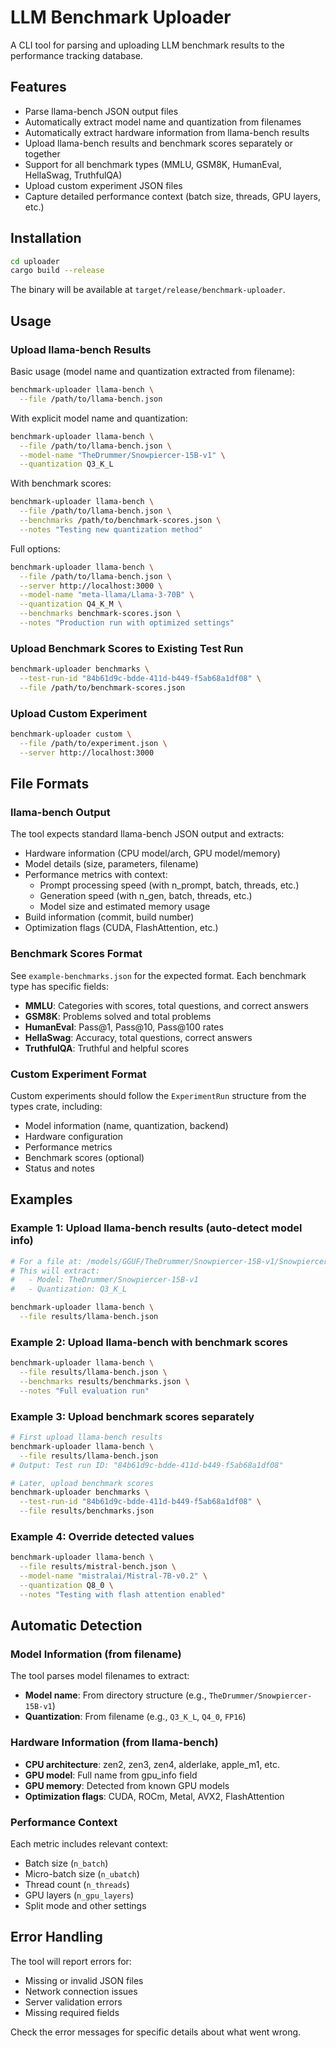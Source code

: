 # LLM Benchmark Uploader

A CLI tool for parsing and uploading LLM benchmark results to the performance tracking database.

## Features

- Parse llama-bench JSON output files
- Automatically extract model name and quantization from filenames
- Automatically extract hardware information from llama-bench results
- Upload llama-bench results and benchmark scores separately or together
- Support for all benchmark types (MMLU, GSM8K, HumanEval, HellaSwag, TruthfulQA)
- Upload custom experiment JSON files
- Capture detailed performance context (batch size, threads, GPU layers, etc.)

## Installation

```bash
cd uploader
cargo build --release
```

The binary will be available at `target/release/benchmark-uploader`.

## Usage

### Upload llama-bench Results

Basic usage (model name and quantization extracted from filename):
```bash
benchmark-uploader llama-bench \
  --file /path/to/llama-bench.json
```

With explicit model name and quantization:
```bash
benchmark-uploader llama-bench \
  --file /path/to/llama-bench.json \
  --model-name "TheDrummer/Snowpiercer-15B-v1" \
  --quantization Q3_K_L
```

With benchmark scores:
```bash
benchmark-uploader llama-bench \
  --file /path/to/llama-bench.json \
  --benchmarks /path/to/benchmark-scores.json \
  --notes "Testing new quantization method"
```

Full options:
```bash
benchmark-uploader llama-bench \
  --file /path/to/llama-bench.json \
  --server http://localhost:3000 \
  --model-name "meta-llama/Llama-3-70B" \
  --quantization Q4_K_M \
  --benchmarks benchmark-scores.json \
  --notes "Production run with optimized settings"
```

### Upload Benchmark Scores to Existing Test Run

```bash
benchmark-uploader benchmarks \
  --test-run-id "84b61d9c-bdde-411d-b449-f5ab68a1df08" \
  --file /path/to/benchmark-scores.json
```

### Upload Custom Experiment

```bash
benchmark-uploader custom \
  --file /path/to/experiment.json \
  --server http://localhost:3000
```

## File Formats

### llama-bench Output

The tool expects standard llama-bench JSON output and extracts:
- Hardware information (CPU model/arch, GPU model/memory)
- Model details (size, parameters, filename)
- Performance metrics with context:
  - Prompt processing speed (with n_prompt, batch, threads, etc.)
  - Generation speed (with n_gen, batch, threads, etc.)
  - Model size and estimated memory usage
- Build information (commit, build number)
- Optimization flags (CUDA, FlashAttention, etc.)

### Benchmark Scores Format

See `example-benchmarks.json` for the expected format. Each benchmark type has specific fields:

- **MMLU**: Categories with scores, total questions, and correct answers
- **GSM8K**: Problems solved and total problems
- **HumanEval**: Pass@1, Pass@10, Pass@100 rates
- **HellaSwag**: Accuracy, total questions, correct answers
- **TruthfulQA**: Truthful and helpful scores

### Custom Experiment Format

Custom experiments should follow the `ExperimentRun` structure from the types crate, including:
- Model information (name, quantization, backend)
- Hardware configuration
- Performance metrics
- Benchmark scores (optional)
- Status and notes

## Examples

### Example 1: Upload llama-bench results (auto-detect model info)

```bash
# For a file at: /models/GGUF/TheDrummer/Snowpiercer-15B-v1/Snowpiercer-15B-v1.Q3_K_L.gguf
# This will extract:
#   - Model: TheDrummer/Snowpiercer-15B-v1
#   - Quantization: Q3_K_L

benchmark-uploader llama-bench \
  --file results/llama-bench.json
```

### Example 2: Upload llama-bench with benchmark scores

```bash
benchmark-uploader llama-bench \
  --file results/llama-bench.json \
  --benchmarks results/benchmarks.json \
  --notes "Full evaluation run"
```

### Example 3: Upload benchmark scores separately

```bash
# First upload llama-bench results
benchmark-uploader llama-bench \
  --file results/llama-bench.json
# Output: Test run ID: "84b61d9c-bdde-411d-b449-f5ab68a1df08"

# Later, upload benchmark scores
benchmark-uploader benchmarks \
  --test-run-id "84b61d9c-bdde-411d-b449-f5ab68a1df08" \
  --file results/benchmarks.json
```

### Example 4: Override detected values

```bash
benchmark-uploader llama-bench \
  --file results/mistral-bench.json \
  --model-name "mistralai/Mistral-7B-v0.2" \
  --quantization Q8_0 \
  --notes "Testing with flash attention enabled"
```

## Automatic Detection

### Model Information (from filename)
The tool parses model filenames to extract:
- **Model name**: From directory structure (e.g., `TheDrummer/Snowpiercer-15B-v1`)
- **Quantization**: From filename (e.g., `Q3_K_L`, `Q4_0`, `FP16`)

### Hardware Information (from llama-bench)
- **CPU architecture**: zen2, zen3, zen4, alderlake, apple_m1, etc.
- **GPU model**: Full name from gpu_info field
- **GPU memory**: Detected from known GPU models
- **Optimization flags**: CUDA, ROCm, Metal, AVX2, FlashAttention

### Performance Context
Each metric includes relevant context:
- Batch size (`n_batch`)
- Micro-batch size (`n_ubatch`) 
- Thread count (`n_threads`)
- GPU layers (`n_gpu_layers`)
- Split mode and other settings

## Error Handling

The tool will report errors for:
- Missing or invalid JSON files
- Network connection issues
- Server validation errors
- Missing required fields

Check the error messages for specific details about what went wrong.